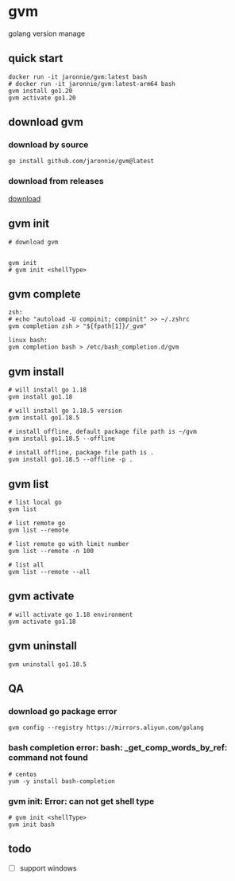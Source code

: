 # gvm

golang version manage

## quick start

```shell
docker run -it jaronnie/gvm:latest bash
# docker run -it jaronnie/gvm:latest-arm64 bash
gvm install go1.20
gvm activate go1.20
```

## download gvm

### download by source

```shell
go install github.com/jaronnie/gvm@latest
```

### download from releases

[download](https://github.com/jaronnie/gvm/releases)

## gvm init

```shell
# download gvm


gvm init
# gvm init <shellType>
```

## gvm complete

```shell
zsh:
# echo "autoload -U compinit; compinit" >> ~/.zshrc
gvm completion zsh > "${fpath[1]}/_gvm"

linux bash:
gvm completion bash > /etc/bash_completion.d/gvm
```

## gvm install

```shell
# will install go 1.18
gvm install go1.18

# will install go 1.18.5 version
gvm install go1.18.5

# install offline, default package file path is ~/gvm
gvm install go1.18.5 --offline

# install offline, package file path is .
gvm install go1.18.5 --offline -p .
```

## gvm list

```shell
# list local go
gvm list

# list remote go
gvm list --remote

# list remote go with limit number
gvm list --remote -n 100

# list all
gvm list --remote --all
```

## gvm activate

```shell
# will activate go 1.18 environment
gvm activate go1.18
```

## gvm uninstall

```shell
gvm uninstall go1.18.5
```

## QA

### download go package error

```shell
gvm config --registry https://mirrors.aliyun.com/golang
```

### bash completion error: bash: _get_comp_words_by_ref: command not found

```shell
# centos
yum -y install bash-completion
```

### gvm init: Error: can not get shell type

```shell
# gvm init <shellType>
gvm init bash
```

## todo

- [ ] support windows